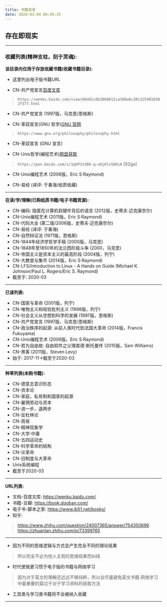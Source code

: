 ```yaml
---
title: 书籍目录
date: 2020-03-04 09:45:35
---
```


## 存在即现实

---

### 收藏列表(精神支柱，刻于灵魂):

**该目录内仅用于存放收藏书籍(收藏书籍目录):**

* 这里列出电子版书籍URL

* CN-共产党宣言[百度文库](https://wenku.baidu.com/view/60dd1c0b3868011ca300a6c30c2259010302f377.html)
> `https://wenku.baidu.com/view/60dd1c0b3868011ca300a6c30c2259010302f377.html`
* CN-共产党宣言 (1997版，马克思/恩格斯)

* CN-革奴宣言(GNU 哲学)[GNU 官网](https://www.gnu.org/philosophy/philosophy.html)
> `https://www.gnu.org/philosophy/philosophy.html`
* CN-革奴宣言 (GNU 宣言)
 
* CN-Unix哲学(编程艺术)[网盘获取](https://pan.baidu.com/s/1qhP3zVB6-q-o6jHlxSbRiA)
> `https://pan.baidu.com/s/1qhP3zVB6-q-o6jHlxSbRiA` [82ga]
* CN-Unix编程艺术 (2006版，Eric S·Raymond) 

* CN-易经 (译评: 于春海/纸质收藏)

---

**在读/学/理解(已购纸质书籍/电子书籍资源):**

* CN-编码: 隐匿在计算机软硬件背后的语言 (2012版，史蒂夫·迈克康奈尔)
* CN-Unix编程艺术 (2011版，Eric S·Raymond)
* CN-代码大全 (第二版/2006版，史蒂夫·迈克康奈尔)
* CN-易经 (译评: 于春海)
* CN-自然辩证法 (1971版，恩格斯)
* CN-1844年经济学哲学手稿 (2000版，马克思)
* CN-1848年至1850年的法兰西阶级斗争 (2000，马克思)
* CN-帝国主义是资本主义的最高阶段 (2004版，列宁)
* CN-大教堂与集市 (2014版，Eric S·Raymond)
* CN-LFS/Introduction to Linux - A Hands on Guide (Michael K. Johnson/Paul L. Rogers/Eric S. Raymond)
* 截至于: 2020-03

---

**已读列表:**

* CN-国家与革命 (2001版，列宁)
* CN-唯物主义和经验批判主义 (1998版，列宁)
* CN-社会主义从空想到科学的发展 (1997版，恩格斯)
* CN-共产党宣言 (1997版，马克思/恩格斯)
* CN-政治秩序的起源: 从前人类时代到法国大革命 (2014版，Francis Fukuyama)
* CN-Unix编程艺术 (2006版，Eric S·Raymond)
* CN-若为自由故: 自由软件之父理查德·斯托曼传 (2015版，Sam Williams)
* CN-黑客 (2011版，Steven Levy)
* 始于: 2017-11->截至于2020-03

---

**种草列表(未购书籍):**

* CN-德意志意识形态
* CN-资本论
* CN-家庭，私有制和国家的起源
* CN-雇佣劳动与资本
* CN-进一步，退两步
* CN-反杜林论
* CN-周易
* CN-精神现象学
* CN-大学·中庸
* CN-五四运动史
* CN-科学革命的结构
* CN-论革命
* CN-旧制度与大革命
* Unix系统编程
* 截至于2020-03

---

**URL列表:**

* 文档-百度文库: https://wenku.baidu.com/
* 书籍-豆瓣: https://book.douban.com/
* 电子书-脚本之家: https://www.jb51.net/books/
* 知乎:
> https://www.zhihu.com/question/24007365/answer/754350696
> https://zhuanlan.zhihu.com/p/73399765

---

* 因为不同的思维逻辑与方式会产生完全不同的理论结果
> 所以完全不必为他人主观的思维结果而纠结

* 时代使我更习惯于电子版的书籍与网络学习
> 因为对于英文的理解还远远不够纯粹，所以会尽量避免英文书籍
> 网络学习中最重要的莫过于对于学习资料的获取方法

* 工具类与学习类书籍将不会被纳入收藏

---



